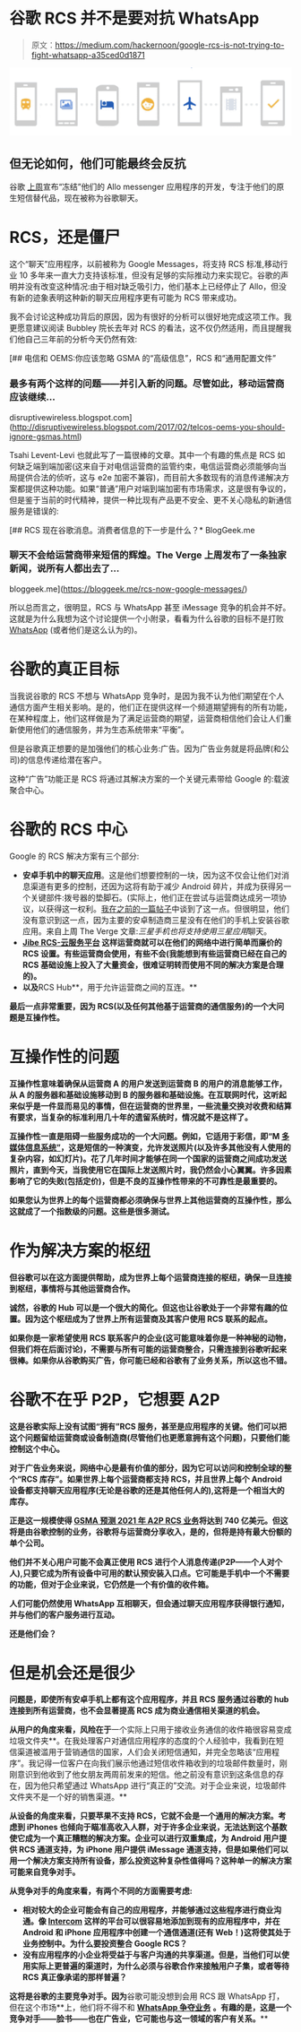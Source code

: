 # 谷歌 RCS 并不是要对抗 WhatsApp

> 原文：<https://medium.com/hackernoon/google-rcs-is-not-trying-to-fight-whatsapp-a35ced0d1871>

![](img/c0b315c97dfa51bf25c2e2b7b5fdf668.png)

## 但无论如何，他们可能最终会反抗

谷歌 [上周](https://www.theverge.com/2018/4/19/17252486/google-android-messages-chat-rcs-anil-sabharwal-imessage-texting)宣布“冻结”他们的 Allo messenger 应用程序的开发，专注于他们的原生短信替代品，现在被称为谷歌聊天。

# **RCS，还是僵尸**

这个“聊天”应用程序，以前被称为 Google Messages，将支持 RCS 标准,移动行业 10 多年来一直大力支持该标准，但没有足够的实际推动力来实现它。谷歌的声明并没有改变这种情况:由于相对缺乏吸引力，他们基本上已经停止了 Allo，但没有新的迹象表明这种新的聊天应用程序更有可能为 RCS 带来成功。

我不会讨论这种成功背后的原因，因为有很好的分析可以很好地完成这项工作。我更愿意建议阅读 Bubbley 院长去年对 RCS 的看法，这不仅仍然适用，而且提醒我们他自己三年前的分析今天仍然有效:

[](http://disruptivewireless.blogspot.com/2017/02/telcos-oems-you-should-ignore-gsmas.html) [## 电信和 OEMS:你应该忽略 GSMA 的“高级信息”，RCS 和“通用配置文件”

### 最多有两个这样的问题——并引入新的问题。尽管如此，移动运营商应该继续…

disruptivewireless.blogspot.com](http://disruptivewireless.blogspot.com/2017/02/telcos-oems-you-should-ignore-gsmas.html) 

Tsahi Levent-Levi 也就此写了一篇很棒的文章。其中一个有趣的焦点是 RCS 如何缺乏端到端加密(这来自于对电信运营商的监管约束，电信运营商必须能够向当局提供合法的侦听，这与 e2e 加密不兼容)，而目前大多数现有的消息传递解决方案都提供这种功能。如果“普通”用户对端到端加密有市场需求，这是很有争议的，但是鉴于当前的时代精神，提供一种比现有产品更不安全、更不关心隐私的新通信服务是错误的:

[](https://bloggeek.me/rcs-now-google-messages/) [## RCS 现在谷歌消息。消费者信息的下一步是什么？* BlogGeek.me

### 聊天不会给运营商带来短信的辉煌。The Verge 上周发布了一条独家新闻，说所有人都出去了…

bloggeek.me](https://bloggeek.me/rcs-now-google-messages/) 

所以总而言之，很明显，RCS 与 WhatsApp 甚至 iMessage 竞争的机会并不好。这就是为什么我想为这个讨论提供一个小附录，看看为什么谷歌的目标不是打败 [WhatsApp](https://hackernoon.com/tagged/whatsapp) (或者他们是这么认为的)。

# **谷歌的真正目标**

当我说谷歌的 RCS 不想与 WhatsApp 竞争时，是因为我不认为他们期望在个人通信方面产生相关影响。是的，他们正在提供这样一个频道期望拥有的所有功能，在某种程度上，他们这样做是为了满足运营商的期望，运营商相信他们会让人们重新使用他们的通信服务，并为生态系统带来“平衡”。

但是谷歌真正想要的是加强他们的核心业务:广告。因为广告业务就是将品牌(和公司)的信息传递给潜在客户。

这种“广告”功能正是 RCS 将通过其解决方案的一个关键元素带给 Google 的:载波聚合中心。

# **谷歌的 RCS 中心**

Google 的 RCS 解决方案有三个部分:

*   **安卓手机中的聊天应用**。这是他们想要控制的一块，因为这不仅会让他们对消息渠道有更多的控制，还因为这将有助于减少 Android 碎片，并成为获得另一个关键部件:拨号器的垫脚石。(实际上，他们正在尝试与运营商达成另一项协议，以获得这一权利。[我在之前的一篇帖子](https://hackernoon.com/google-duo-puts-the-last-nail-in-viltes-coffin-9a748b7d1bf5?source=linkShare-9ce67d1c0b9-1525020582)中谈到了这一点。但很明显，他们没有意识到这一点，因为主要的安卓制造商三星没有在他们的手机上安装谷歌应用。来自上周 The Verge 文章:*三星手机也将支持使用三星应用*聊天。
*   **[**Jibe RCS-云服务平台**](https://jibe.google.com/jibe-platform/) 这样运营商就可以在他们的网络中进行简单而廉价的 RCS 设置。有些运营商会使用，有些不会(我能想到有些运营商已经在自己的 RCS 基础设施上投入了大量资金，很难证明转而使用不同的解决方案是合理的)。**
*   **以及**RCS Hub**，用于允许运营商之间的互连。**

**最后一点非常重要，因为 RCS(以及任何其他基于运营商的通信服务)的一个大问题是互操作性。**

# ****互操作性的问题****

**互操作性意味着确保从运营商 A 的用户发送到运营商 B 的用户的消息能够工作，从 A 的服务器和基础设施移动到 B 的服务器和基础设施。在互联网时代，这听起来似乎是一件显而易见的事情，但在运营商的世界里，一些流量交换对收费和结算有要求，当复杂的标准利用几十年的遗留系统时，情况就不是这样了。**

**互操作性一直是阻碍一些服务成功的一个大问题。例如，它适用于彩信，即“M [多媒体信息系统”](https://en.m.wikipedia.org/wiki/Multimedia_Messaging_Service)，这是短信的一种演变，允许发送照片(以及许多其他没有人使用的复杂内容，如幻灯片)。花了几年时间才能够在同一个国家的运营商之间成功发送照片，直到今天，当我使用它在国际上发送照片时，我仍然会小心翼翼。许多因素影响了它的失败(包括定价)，但是不良的互操作性带来的不可靠性是最重要的。**

**如果您认为世界上的每个运营商都必须确保与世界上其他运营商的互操作性，那么这就成了一个指数级的问题。这些是很多测试。**

# ****作为解决方案的枢纽****

**但谷歌可以在这方面提供帮助，成为世界上每个运营商连接的枢纽，确保一旦连接到枢纽，事情将与其他运营商合作。**

**诚然，谷歌的 Hub 可以是一个很大的简化。但这也让谷歌处于一个非常有趣的位置。因为这个枢纽成为了世界上所有运营商及其客户使用 RCS 联系的起点。**

**如果你是一家希望使用 RCS 联系客户的企业(这可能意味着你是一种神秘的动物，但我们将在后面讨论)，不需要与所有可能的运营商整合，只需连接到谷歌听起来很棒。如果你从谷歌购买广告，你可能已经和谷歌有了业务关系，所以这也不错。**

# **谷歌不在乎 P2P，它想要 A2P**

**这是谷歌实际上没有试图“拥有”RCS 服务，甚至是应用程序的关键。他们可以把这个问题留给运营商或设备制造商(尽管他们也更愿意拥有这个问题)，只要他们能控制这个中心。**

**对于广告业务来说，网络中心是最有价值的部分，因为它可以访问和控制全球的整个“RCS 库存”。如果世界上每个运营商都支持 RCS，并且世界上每个 Android 设备都支持聊天应用程序(无论是谷歌的还是其他任何人的),这将是一个相当大的库存。**

**正是这一规模使得 [GSMA 预测 2021 年 A2P RCS 业务](https://www.gsma.com/futurenetworks/rcs/universal-profile/)将达到 740 亿美元。但这将是由谷歌控制的业务，谷歌将与运营商分享收入，是的，但将是持有最大份额的单个公司。**

**他们并不关心用户可能不会真正使用 RCS 进行个人消息传递(P2P——个人对个人),只要它成为所有设备中可用的默认预安装入口点。它可能是手机中一个不需要的功能，但对于企业来说，它仍然是一个有价值的收件箱。**

**人们可能仍然使用 WhatsApp 互相聊天，但会通过聊天应用程序获得银行通知，并与他们的客户服务进行互动。**

****还是他们会？****

# ****但是机会还是很少****

**问题是，即使所有安卓手机上都有这个应用程序，并且 RCS 服务通过谷歌的 hub 连接到所有运营商，也不会显著提高 RCS 成为商业通信相关渠道的机会。**

**从用户的角度来看，风险在于**一个实际上只用于接收业务通信的收件箱很容易变成垃圾文件夹**。在我处理客户对通信应用程序的态度的个人经验中，我看到在短信渠道被滥用于营销通信的国家，人们会关闭短信通知，并完全忽略该“应用程序”。我记得一位客户在向我们展示他通过短信收件箱收到的垃圾邮件数量时，刚刚意识到他收到了他女朋友两周前发来的短信。他之前没有意识到这条信息的存在，因为他只希望通过 WhatsApp 进行“真正的”交流。对于企业来说，垃圾邮件文件夹不是一个好的销售渠道。**

**从设备的角度来看，只要苹果不支持 RCS，它就不会是一个通用的解决方案。考虑到 iPhones 也倾向于瞄准高收入人群，对于许多企业来说，无法达到这个基数使它成为一个真正糟糕的解决方案。企业可以进行双重集成，为 Android 用户提供 RCS 通道支持，为 iPhone 用户提供 iMessage 通道支持，但是如果他们可以用一个解决方案支持所有设备，那么投资这种复杂性值得吗？这种单一的解决方案可能来自竞争对手。**

**从竞争对手的角度来看，有两个不同的方面需要考虑:**

*   **相对较大的企业可能会有自己的应用程序，并能够通过这些程序进行商业沟通。像 [Intercom](https://www.intercom.com) 这样的平台可以很容易地添加到现有的应用程序中，并在 Android 和 iPhone 应用程序中创建一个通信通道(还有 Web！)这将使其处于业务控制中。为什么要投资整合 Google RCS？**
*   **没有应用程序的小企业将受益于与客户沟通的共享渠道。但是，当他们可以使用实际上更普遍的渠道时，为什么必须与谷歌合作来接触用户子集，或者等待 RCS 真正像承诺的那样普遍？**

**这将是谷歌的主要竞争对手。因为**谷歌可能没想到会用 RCS 跟 WhatsApp 打，但在这个市场**上，他们将不得不和 [**WhatsApp 争夺业务**](https://www.whatsapp.com/business/) **。有趣的是，这是一个竞争对手——脸书——也在广告业，它可能也与这一领域的客户有关系。****